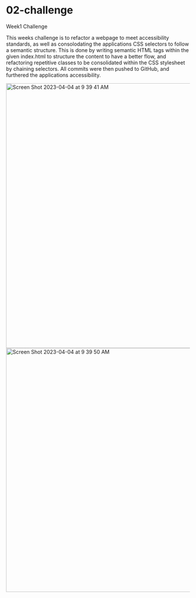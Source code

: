 # 02-challenge
Week1 Challenge

This weeks challenge is to refactor a webpage to meet accessibility standards, as well as consolodating the applications CSS selectors to follow a semantic structure. This is done by writing semantic HTML tags within the given index.html to structure the content to have a better flow, and refactoring repetitive classes to be consolidated within the CSS stylesheet by chaining selectors. All commits were then pushed to GitHub, and furthered the applications accessibility.

<img width="724" alt="Screen Shot 2023-04-04 at 9 39 41 AM" src="https://user-images.githubusercontent.com/128564443/229811213-f006a261-e604-440e-ac07-c35d6b136dc0.png">

<img width="667" alt="Screen Shot 2023-04-04 at 9 39 50 AM" src="https://user-images.githubusercontent.com/128564443/229811244-c7589883-ec84-4204-8363-48874081d5f9.png">


